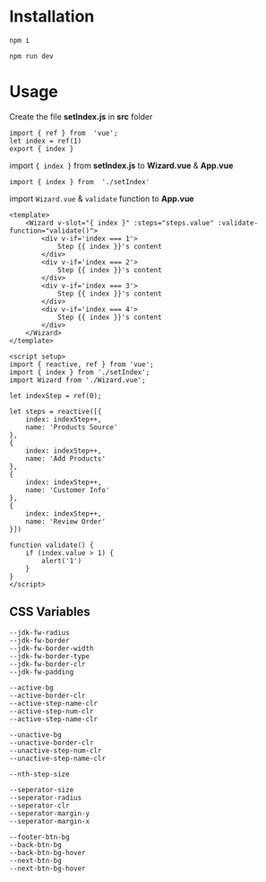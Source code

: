 # Installation

    npm i

    npm run dev

# Usage

Create the file **setIndex.js** in **src** folder

    import { ref } from  'vue';
    let index = ref(1)
    export { index }


import `{ index }` from **setIndex.js**  to **Wizard.vue** & **App.vue**

    import { index } from  './setIndex'


import `Wizard.vue` & `validate` function to **App.vue**

  

    <template>
	    <Wizard v-slot="{ index }" :steps="steps.value" :validate-function="validate()">
		    <div v-if='index === 1'>
			    Step {{ index }}'s content
		    </div>
		    <div v-if='index === 2'>
			    Step {{ index }}'s content
			</div>
		    <div v-if='index === 3'>
			    Step {{ index }}'s content
		    </div>
			<div v-if='index === 4'>
			    Step {{ index }}'s content
			</div>
	    </Wizard>
    </template>
    
    <script setup>
    import { reactive, ref } from 'vue';
    import { index } from './setIndex';
    import Wizard from './Wizard.vue';
    
    let indexStep = ref(0);
    
    let steps = reactive([{
	    index: indexStep++,
	    name: 'Products Source'
    },
    {
	    index: indexStep++, 
	    name: 'Add Products'
    },
    {
	    index: indexStep++,
	    name: 'Customer Info'
    },
    {
	    index: indexStep++,
	    name: 'Review Order'
    }])
    
    function validate() {
        if (index.value > 1) {
            alert('1')
        }
    }
    </script>

## CSS Variables

    --jdk-fw-radius
    --jdk-fw-border
    --jdk-fw-border-width
    --jdk-fw-border-type
    --jdk-fw-border-clr
    --jdk-fw-padding
    
    --active-bg
    --active-border-clr
    --active-step-name-clr
    --active-step-num-clr
    --active-step-name-clr
    
    --unactive-bg
    --unactive-border-clr
    --unactive-step-num-clr
    --unactive-step-name-clr
    
    --nth-step-size
    
    --seperator-size
    --seperator-radius
    --seperator-clr
    --seperator-margin-y
    --seperator-margin-x
	
	--footer-btn-bg
	--back-btn-bg
	--back-btn-bg-hover
	--next-btn-bg
	--next-btn-bg-hover
    
    
    
